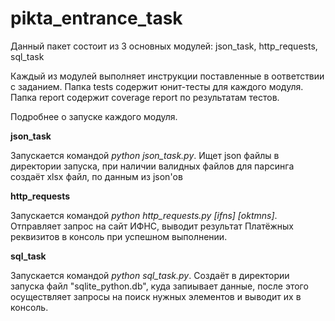 # pikta_entrance_task

Данный пакет состоит из 3 основных модулей: json_task, http_requests, sql_task

Каждый из модулей выполняет инструкции поставленные в оответствии с заданием.
Папка tests содержит юнит-тесты для каждого модуля.
Папка report содержит coverage report по результатам тестов.

Подробнее о запуске каждого модуля.

**json_task**

Запускается командой *python json_task.py*. Ищет json файлы в директории запуска, при наличии валидных файлов для парсинга создаёт xlsx файл, по данным из json'ов

**http_requests**

Запускается командой *python http_requests.py [ifns] [oktmns]*. Отправляет запрос на сайт ИФНС, выводит результат Платёжных реквизитов в консоль при успешном выполнении.

**sql_task**

Запускается командой *python sql_task.py*. Создаёт в директории запуска файл "sqlite_python.db", куда запиывает данные, после этого осуществляет запросы на поиск нужных элементов и выводит их в консоль.
